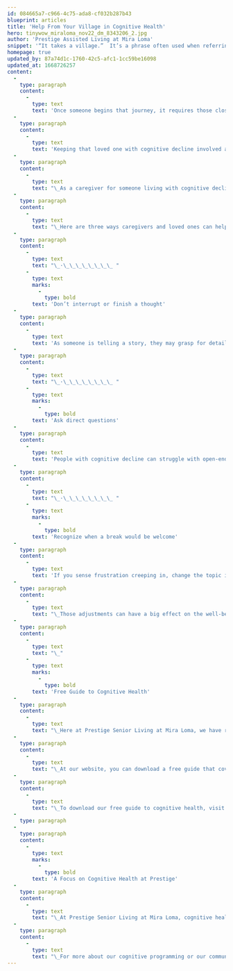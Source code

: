 ```yaml
---
id: 084665a7-c966-4c75-ada8-cf032b287b43
blueprint: articles
title: 'Help From Your Village in Cognitive Health'
hero: tinywow_miraloma_nov22_dm_8343206_2.jpg
author: 'Prestige Assisted Living at Mira Loma'
snippet: '“It takes a village.”  It’s a phrase often used when referring to raising children, but having a village is a lifelong need. That village becomes vital once a loved one starts showing signs of cognitive decline or receives a diagnosis of Alzheimer’s disease or dementia.'
homepage: true
updated_by: 87a74d1c-1760-42c5-afc1-1cc59be16098
updated_at: 1668726257
content:
  -
    type: paragraph
    content:
      -
        type: text
        text: 'Once someone begins that journey, it requires those closest to them to pull together to help them on that path.'
  -
    type: paragraph
    content:
      -
        type: text
        text: 'Keeping that loved one with cognitive decline involved and included in conversations is an important way of helping them maintain their relationships and sense of belonging.'
  -
    type: paragraph
    content:
      -
        type: text
        text: "\_As a caregiver for someone living with cognitive decline, even mild decline or mild cognitive impairment, it means making some adjustments to how you relate to your loved one, as well as helping those in your village undertake those changes as well."
  -
    type: paragraph
    content:
      -
        type: text
        text: "\_Here are three ways caregivers and loved ones can help someone living with cognitive decline remain a vital part of conversations and gatherings:"
  -
    type: paragraph
    content:
      -
        type: text
        text: "\_·\_\_\_\_\_\_\_\_ "
      -
        type: text
        marks:
          -
            type: bold
        text: 'Don’t interrupt or finish a thought'
  -
    type: paragraph
    content:
      -
        type: text
        text: 'As someone is telling a story, they may grasp for details or repeat themselves. Allow them space to do so – interrupting them or jumping in to finish their story can be discouraging and make them reluctant to try again in the future. Part of living with cognitive decline is exercising the brain through conversation.'
  -
    type: paragraph
    content:
      -
        type: text
        text: "\_·\_\_\_\_\_\_\_\_ "
      -
        type: text
        marks:
          -
            type: bold
        text: 'Ask direct questions'
  -
    type: paragraph
    content:
      -
        type: text
        text: 'People with cognitive decline can struggle with open-ended questions. For instance, asking ‘What would you like to do today?’ forces them to consider options and try to come to a decision. Instead, ask “Would you like to go for a walk?” or offer another activity they enjoy. Yes or no questions help direct their focus.'
  -
    type: paragraph
    content:
      -
        type: text
        text: "\_·\_\_\_\_\_\_\_\_ "
      -
        type: text
        marks:
          -
            type: bold
        text: 'Recognize when a break would be welcome'
  -
    type: paragraph
    content:
      -
        type: text
        text: 'If you sense frustration creeping in, change the topic in conversation, or suggest a different activity – maybe a walk or a change of location. You can even just lean in for a hug or take their hand. Small gestures can bring big feelings of support.'
  -
    type: paragraph
    content:
      -
        type: text
        text: "\_Those adjustments can have a big effect on the well-being of your loved one as they strive to remain a vital part of their village."
  -
    type: paragraph
    content:
      -
        type: text
        text: "\_"
      -
        type: text
        marks:
          -
            type: bold
        text: 'Free Guide to Cognitive Health'
  -
    type: paragraph
    content:
      -
        type: text
        text: "\_Here at Prestige Senior Living at Mira Loma, we have resources available to help you and your loved one through the journey of cognitive decline, and our team is here to be part of your village."
  -
    type: paragraph
    content:
      -
        type: text
        text: "\_At our website, you can download a free guide that covers a wide variety of topics related to cognitive health, including information about the different stages of memory loss, advice for those living with cognitive decline and their caregivers, tips on tending to mental health, cognitive assessments, memory games and much more.\_"
  -
    type: paragraph
    content:
      -
        type: text
        text: "\_To download our free guide to cognitive health, visit prestigecanhelp.com."
  -
    type: paragraph
  -
    type: paragraph
    content:
      -
        type: text
        marks:
          -
            type: bold
        text: 'A Focus on Cognitive Health at Prestige'
  -
    type: paragraph
    content:
      -
        type: text
        text: "\_At Prestige Senior Living at Mira Loma, cognitive health is a centerpiece of our wellness programs; our assisted living residents take part in our Celebrations program, which includes Mind Masters, with appropriate challenges and brain games to help preserve and grow residents’ cognitive health.\_"
  -
    type: paragraph
    content:
      -
        type: text
        text: "\_For more about our cognitive programming or our community, visit prestigecare.com/MiraLoma or call us at (702) 260-8400 to schedule your visit."
---
```

